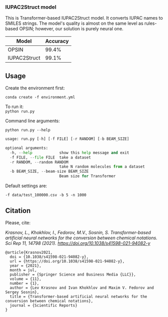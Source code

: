 ### IUPAC2Struct model 

This is Transformer-based IUPAC2Struct model. It converts IUPAC names to SMILES strings. The model's quality is almost on the same level as rules-based OPSIN; however, our solution is purely neural one.  

| Model      | Accuracy |
| ----------- | ----------- |
| OPSIN       | 99.4%       |
| IUPAC2Struct  | 99.1%        | 

## Usage
Create the environment first:

`conda create -f environment.yml`

To run it:
\
`python run.py`

Command line arguments:

``python run.py --help``
```python run.py --help
usage: run.py [-h] [-f FILE] [-r RANDOM] [-b BEAM_SIZE]

optional arguments:
  -h, --help            show this help message and exit
  -f FILE, --file FILE  take a dataset
  -r RANDOM, --random RANDOM
                        take N random molecules from a dataset
  -b BEAM_SIZE, --beam-size BEAM_SIZE
                        Beam size for Transformer
```
Default settings are:

``-f data/test_100000.csv -b 5 -n 1000 ``

## Citation
Please, cite: 

_Krasnov, L., Khokhlov, I., Fedorov, M.V., Sosnin, S. Transformer-based artificial neural networks for the conversion between chemical notations. Sci Rep 11, 14798 (2021). https://doi.org/10.1038/s41598-021-94082-y_

````
@article{Krasnov2021,
  doi = {10.1038/s41598-021-94082-y},
  url = {https://doi.org/10.1038/s41598-021-94082-y},
  year = {2021},
  month = jul,
  publisher = {Springer Science and Business Media {LLC}},
  volume = {11},
  number = {1},
  author = {Lev Krasnov and Ivan Khokhlov and Maxim V. Fedorov and Sergey Sosnin},
  title = {Transformer-based artificial neural networks for the conversion between chemical notations},
  journal = {Scientific Reports}
}
